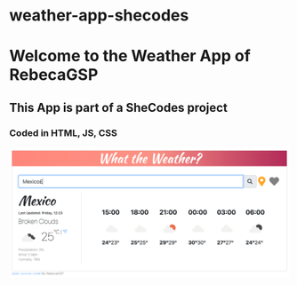 # weather-app-shecodes

# Welcome to the Weather App of RebecaGSP
## This App is part of a SheCodes project 
### Coded in HTML, JS, CSS

![MainPage](weatherAppMainPage.png)
 
